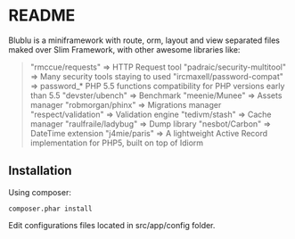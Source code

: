 # README

Blublu is a miniframework with route, orm, layout and view separated files maked over Slim Framework, with other awesome libraries like:

> "rmccue/requests" => HTTP Request tool
> "padraic/security-multitool" => Many security tools staying to used
> "ircmaxell/password-compat" => password_* PHP 5.5 functions compatibility for PHP versions early than 5.5
> "devster/ubench" => Benchmark
> "meenie/Munee" => Assets manager
> "robmorgan/phinx" => Migrations manager
> "respect/validation" => Validation engine
> "tedivm/stash" => Cache manager
> "raulfraile/ladybug" => Dump library
> "nesbot/Carbon" => DateTime extension
> "j4mie/paris" => A lightweight Active Record implementation for PHP5, built on top of Idiorm

## Installation

Using composer:

	composer.phar install

Edit configurations files located in src/app/config folder.